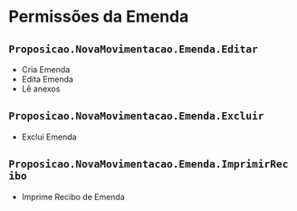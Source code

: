 # Permissões da Emenda

## `Proposicao.NovaMovimentacao.Emenda.Editar`

- Cria Emenda
- Edita Emenda
- Lê anexos

## `Proposicao.NovaMovimentacao.Emenda.Excluir`

- Exclui Emenda

## `Proposicao.NovaMovimentacao.Emenda.ImprimirRecibo`

- Imprime Recibo de Emenda
